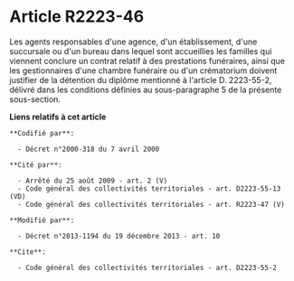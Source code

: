 # Article R2223-46

Les agents responsables d'une agence, d'un établissement, d'une succursale ou d'un bureau dans lequel sont accueillies les
familles qui viennent conclure un contrat relatif à des prestations funéraires, ainsi que les gestionnaires d'une chambre
funéraire ou d'un crématorium doivent justifier de la détention du diplôme mentionné à l'article D. 2223-55-2, délivré dans
les conditions définies au sous-paragraphe 5 de la présente sous-section.

**Liens relatifs à cet article**

	**Codifié par**:

	  - Décret n°2000-318 du 7 avril 2000

	**Cité par**:

	  - Arrêté du 25 août 2009 - art. 2 (V)
	  - Code général des collectivités territoriales - art. D2223-55-13 (VD)
	  - Code général des collectivités territoriales - art. R2223-47 (V)

	**Modifié par**:

	  - Décret n°2013-1194 du 19 décembre 2013 - art. 10

	**Cite**:

	  - Code général des collectivités territoriales - art. D2223-55-2
